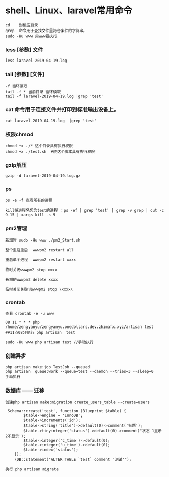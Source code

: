 # shell、Linux、laravel常用命令

    cd    到相应目录
    grep  命令用于查找文件里符合条件的字符串。
    sudo -Hu www 用www要执行

### less [参数] 文件 
    less laravel-2019-04-19.log
### tail [参数] [文件]  
    -f 循环读取 
    tail -f * 当前目录 循环读取 
    tail -f laravel-2019-04-19.log |grep 'test' 

### cat 命令用于连接文件并打印到标准输出设备上。
    cat laravel-2019-04-19.log  |grep 'test'

### 权限chmod
    chmod +x ./* 这个目录具有执行权限
    chmod +x ./test.sh  #使这个脚本具有执行权限

### gzip解压
    gzip -d laravel-2019-04-19.log.gz 

### ps
    ps -e -f 查看所有的进程

    kill掉进程名包含test的进程 ：ps -ef | grep 'test' | grep -v grep | cut -c 9-15 | xargs kill -s 9 



### pm2管理

    新加时 sudo -Hu www ./pm2_Start.sh 
    
    整个重启重启  wwwpm2 restart all
    
    重启单个进程  wwwpm2 restart xxxx
    
    临时关闭wwwpm2 stop xxxx
    
    长期的wwwpm2 delete xxxx
    
    临时关闭关键词wwwpm2 stop \xxxx\  





### crontab

    查看 crontab -e -u www
    
    08 11 * * * php /home/zengyanyu/zengyanyu.onedollars.dev.zhimafx.xyz/artisan test  ##11点08分执行 php artisan  test
    
    sudo -Hu www php artisan test //手动执行



### 创建异步 
    php artisan make:job TestJob --queued
    php artisan  queue:work --queue=test --daemon --tries=3 --sleep=0    手动执行

### 数据库 —— 迁移
    创建php artisan make:migration create_users_table --create=users
    
     Schema::create('test', function (Blueprint $table) {
            $table->engine = 'InnoDB';
            $table->increments('id');
            $table->string('title')->default(0)->comment('标题');
            $table->tinyinteger('status')->default(0)->comment('状态 1显示 2不显示');
            $table->integer('c_time')->default(0);
            $table->integer('u_time')->default(0);
            $table->index('status');
        });
        \DB::statement("ALTER TABLE `test` comment '测试'");

    执行 php artisan migrate

